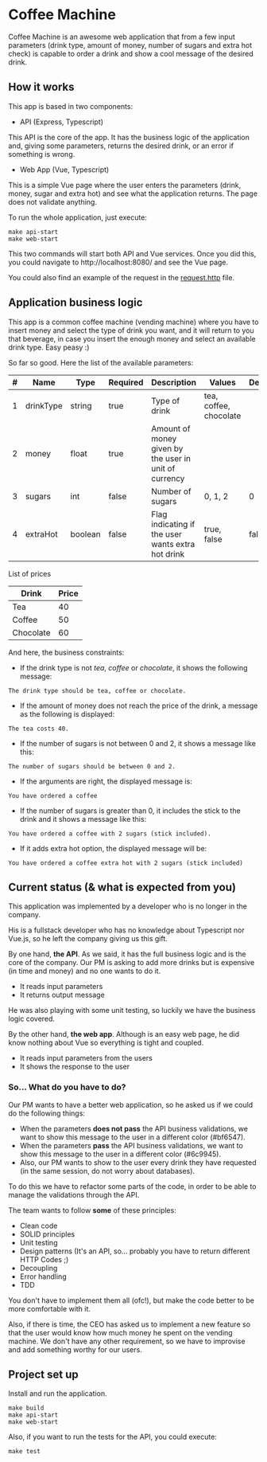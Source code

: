 # Coffee Machine

Coffee Machine is an awesome web application that from a few input parameters (drink type, amount of money, 
number of sugars and extra hot check) is capable to order a drink and show a cool message of the desired drink.

## How it works

This app is based in two components:

* API (Express, Typescript)

This API is the core of the app. It has the business logic of the application and, giving some parameters,
returns the desired drink, or an error if something is wrong.

* Web App (Vue, Typescript)

This is a simple Vue page where the user enters the parameters (drink, money, sugar and extra hot) and see what the
application returns. The page does not validate anything.

To run the whole application, just execute:
```
make api-start
make web-start
```

This two commands will start both API and Vue services. Once you did this,
you could navigate to http://localhost:8080/ and see the Vue page.


You could also find an example of the request in the [request.http](request.http) file.


## Application business logic

This app is a common coffee machine (vending machine) where you have to insert money and 
select the type of drink you want, and it will return to you that beverage, in case 
you insert the enough money and select an available drink type. Easy peasy :)

So far so good. Here the list of the available parameters: 

|#|Name|Type|Required|Description|Values|Default|
|---|---|---|---|---|---|---|
|1|drinkType|string|true|Type of drink|tea, coffee, chocolate|
|2|money|float|true|Amount of money given by the user in unit of currency||
|3|sugars|int|false|Number of sugars|0, 1, 2|0|
|4|extraHot | boolean |false|Flag indicating if the user wants extra hot drink|true, false|false|


List of prices

|Drink|Price|
|---|---|
|Tea|40|
|Coffee|50|
|Chocolate|60|

And here, the business constraints:

* If the drink type is not *tea*, *coffee* or *chocolate*, it shows the following message:
```
The drink type should be tea, coffee or chocolate.
```
* If the amount of money does not reach the price of the drink, a message as the following is displayed:
```
The tea costs 40.
```
* If the number of sugars is not between 0 and 2, it shows a message like this:
```
The number of sugars should be between 0 and 2.
```
* If the arguments are right, the displayed message is:
```
You have ordered a coffee
```
* If the number of sugars is greater than 0, it includes the stick to the drink and it shows a message like this:
```
You have ordered a coffee with 2 sugars (stick included).
```
* If it adds extra hot option, the displayed message will be:
```
You have ordered a coffee extra hot with 2 sugars (stick included)    
```

## Current status (& what is expected from you)

This application was implemented by a developer who is no longer in the company.

His is a fullstack developer who has no knowledge about Typescript nor Vue.js, so he left the company giving us this gift.

By one hand, **the API**. As we said, it has the full business logic and is the core of the company. Our PM is asking to add
more drinks but is expensive (in time and money) and no one wants to do it.
* It reads input parameters
* It returns output message

He was also playing with some unit testing, so luckily we have the business logic covered.

By the other hand, **the web app**. Although is an easy web page, he did know nothing about Vue
so everything is tight and coupled. 
* It reads input parameters from the users
* It shows the response to the user

### So... What do you have to do?

Our PM wants to have a better web application, so he asked us if we could do the following things:

* When the parameters **does not pass** the API business validations, we want to show
   this message to the user in a different color (#bf6547). 
* When the parameters **pass** the API business validations, we want to show
   this message to the user in a different color (#6c9945).
* Also, our PM wants to show to the user every drink they have requested (in the same session, do not worry
  about databases). 

To do this we have to refactor some parts of the code, in order to be able to manage the validations
through the API. 

The team wants to follow **some** of these principles:

* Clean code
* SOLID principles
* Unit testing
* Design patterns (It's an API, so... probably you have to return different HTTP Codes ;)
* Decoupling
* Error handling
* TDD

You don't have to implement them all (ofc!), but make the code better to be more comfortable with it.

Also, if there is time, the CEO has asked us to implement a new feature so that the user would know
how much money he spent on the vending machine. We don't have any other requirement, so we have to
improvise and add something worthy for our users.


## Project set up

Install and run the application.
```
make build
make api-start
make web-start 
```

Also, if you want to run the tests for the API, you could execute:
```
make test
```

